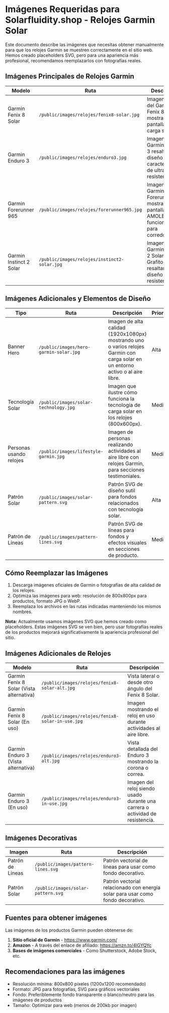# Imágenes Requeridas para Solarfluidity.shop - Relojes Garmin Solar

Este documento describe las imágenes que necesitas obtener manualmente para que los relojes Garmin se muestren correctamente en el sitio web. Hemos creado placeholders SVG, pero para una apariencia más profesional, recomendamos reemplazarlos con fotografías reales.

## Imágenes Principales de Relojes Garmin

| Modelo | Ruta | Descripción | Estado |
|--------|------|-------------|--------|
| Garmin Fenix 8 Solar | `/public/images/relojes/fenix8-solar.jpg` | Imagen oficial del Garmin Fenix 8 Solar mostrando la pantalla y la carga solar. | Placeholder SVG creado |
| Garmin Enduro 3 | `/public/images/relojes/enduro3.jpg` | Imagen del Garmin Enduro 3 resaltando su diseño ligero y características de ultra resistencia. | Placeholder SVG creado |
| Garmin Forerunner 965 | `/public/images/relojes/forerunner965.jpg` | Imagen del Garmin Forerunner 965 mostrando su pantalla AMOLED y funcionalidades para corredores. | Placeholder SVG creado |
| Garmin Instinct 2 Solar | `/public/images/relojes/instinct2-solar.jpg` | Imagen del Garmin Instinct 2 Solar en color Grafito resaltando su diseño resistente. | Placeholder SVG creado |

## Imágenes Adicionales y Elementos de Diseño

| Tipo | Ruta | Descripción | Prioridad |
|------|------|-------------|----------|
| Banner Hero | `/public/images/hero-garmin-solar.jpg` | Imagen de alta calidad (1920x1080px) mostrando uno o varios relojes Garmin con carga solar en un entorno activo o al aire libre. | Alta |
| Tecnología Solar | `/public/images/solar-technology.jpg` | Imagen que ilustre cómo funciona la tecnología de carga solar en los relojes (800x600px). | Media |
| Personas usando relojes | `/public/images/lifestyle-garmin.jpg` | Imagen de personas realizando actividades al aire libre con relojes Garmin, para secciones testimoniales. | Media |
| Patrón Solar | `/public/images/solar-pattern.svg` | Patrón SVG de diseño sutil para fondos relacionados con tecnología solar. | Alta |
| Patrón de Líneas | `/public/images/pattern-lines.svg` | Patrón SVG de líneas para fondos y efectos visuales en secciones de producto. | Media |

## Cómo Reemplazar las Imágenes

1. Descarga imágenes oficiales de Garmin o fotografías de alta calidad de los relojes.
2. Optimiza las imágenes para web: resolución de 800x800px para productos, formato JPG o WebP.
3. Reemplaza los archivos en las rutas indicadas manteniendo los mismos nombres.

**Nota:** Actualmente usamos imágenes SVG que hemos creado como placeholders. Estas imágenes SVG se ven bien, pero usar fotografías reales de los productos mejorará significativamente la apariencia profesional del sitio.

## Imágenes Adicionales de Relojes

| Modelo | Ruta | Descripción |
|--------|------|-------------|
| Garmin Fenix 8 Solar (Vista alternativa) | `/public/images/relojes/fenix8-solar-alt.jpg` | Vista lateral o desde otro ángulo del Fenix 8 Solar. |
| Garmin Fenix 8 Solar (En uso) | `/public/images/relojes/fenix8-solar-in-use.jpg` | Imagen mostrando el reloj en uso durante actividades al aire libre. |
| Garmin Enduro 3 (Vista alternativa) | `/public/images/relojes/enduro3-alt.jpg` | Vista detallada del Enduro 3 mostrando la corona o correa. |
| Garmin Enduro 3 (En uso) | `/public/images/relojes/enduro3-in-use.jpg` | Imagen del reloj siendo usado durante una carrera o actividad de resistencia. |

## Imágenes Decorativas

| Imagen | Ruta | Descripción |
|--------|------|-------------|
| Patrón de Líneas | `/public/images/pattern-lines.svg` | Patrón vectorial de líneas para usar como fondo decorativo. |
| Patrón Solar | `/public/images/solar-pattern.svg` | Patrón vectorial relacionado con energía solar para usar como fondo decorativo. |

## Fuentes para obtener imágenes

Las imágenes de los productos Garmin pueden obtenerse de:

1. **Sitio oficial de Garmin** - https://www.garmin.com/
2. **Amazon** - A través del enlace de afiliado: https://amzn.to/4lGYQYc
3. **Bases de imágenes comerciales** - Como Shutterstock, Adobe Stock, etc.

## Recomendaciones para las imágenes

- Resolución mínima: 800x800 píxeles (1200x1200 recomendado)
- Formato: JPG para fotografías, SVG para gráficos vectoriales
- Fondo: Preferiblemente fondo transparente o blanco/neutro para las imágenes de productos
- Tamaño: Optimizar para web (menos de 200kb por imagen)
